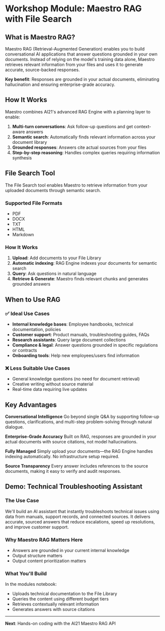 # Workshop Module: Maestro RAG with File Search

## What is Maestro RAG?

Maestro RAG (Retrieval-Augmented Generation) enables you to build conversational AI applications that answer questions grounded in your own documents. Instead of relying on the model's training data alone, Maestro retrieves relevant information from your files and uses it to generate accurate, source-backed responses.

**Key benefit**: Responses are grounded in your actual documents, eliminating hallucination and ensuring enterprise-grade accuracy.

## How It Works

Maestro combines AI21's advanced RAG Engine with a planning layer to enable:

1. **Multi-turn conversations**: Ask follow-up questions and get context-aware answers
2. **Semantic search**: Automatically finds relevant information across your document library
3. **Grounded responses**: Answers cite actual sources from your files
4. **Step-by-step reasoning**: Handles complex queries requiring information synthesis

## File Search Tool

The File Search tool enables Maestro to retrieve information from your uploaded documents through semantic search.

### Supported File Formats
- PDF
- DOCX
- TXT
- HTML
- Markdown

### How It Works
1. **Upload**: Add documents to your File Library
2. **Automatic indexing**: RAG Engine indexes your documents for semantic search
3. **Query**: Ask questions in natural language
4. **Retrieve & Generate**: Maestro finds relevant chunks and generates grounded answers

## When to Use RAG

### ✅ Ideal Use Cases
- **Internal knowledge bases**: Employee handbooks, technical documentation, policies
- **Customer support**: Product manuals, troubleshooting guides, FAQs
- **Research assistants**: Query large document collections
- **Compliance & legal**: Answer questions grounded in specific regulations or contracts
- **Onboarding tools**: Help new employees/users find information

### ❌ Less Suitable Use Cases
- General knowledge questions (no need for document retrieval)
- Creative writing without source material
- Real-time data requiring live updates

## Key Advantages

**Conversational Intelligence**
Go beyond single Q&A by supporting follow-up questions, clarifications, and multi-step problem-solving through natural dialogue.

**Enterprise-Grade Accuracy**
Built on RAG, responses are grounded in your actual documents with source citations, not model hallucinations.

**Fully Managed**
Simply upload your documents—the RAG Engine handles indexing automatically. No infrastructure setup required.

**Source Transparency**
Every answer includes references to the source documents, making it easy to verify and audit responses.

## Demo: Technical Troubleshooting Assistant

### The Use Case

We'll build an AI assistant that instantly troubleshoots technical issues using data from manuals, support records, and connected sources. It delivers accurate, sourced answers that reduce escalations, speed up resolutions, and improve customer support.

### Why Maestro RAG Matters Here

- Answers are grounded in your current internal knowledge
- Output structure matters
- Output content prioritization matters

### What You'll Build

In the modules notebook:
- Uploads technical documentation to the File Library
- Queries the content using different budget tiers
- Retrieves contextually relevant information
- Generates answers with source citations


---

**Next**: Hands-on coding with the AI21 Maestro RAG API